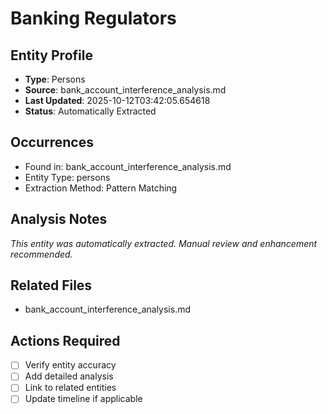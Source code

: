 # Banking Regulators

## Entity Profile
- **Type**: Persons
- **Source**: bank_account_interference_analysis.md
- **Last Updated**: 2025-10-12T03:42:05.654618
- **Status**: Automatically Extracted

## Occurrences
- Found in: bank_account_interference_analysis.md
- Entity Type: persons
- Extraction Method: Pattern Matching

## Analysis Notes
*This entity was automatically extracted. Manual review and enhancement recommended.*

## Related Files
- bank_account_interference_analysis.md

## Actions Required
- [ ] Verify entity accuracy
- [ ] Add detailed analysis
- [ ] Link to related entities
- [ ] Update timeline if applicable

